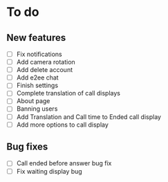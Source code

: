 # To do

## New features
- [ ] Fix notifications
- [ ] Add camera rotation
- [ ] Add delete account
- [ ] Add e2ee chat
- [ ] Finish settings
- [ ] Complete translation of call displays
- [ ] About page
- [ ] Banning users
- [ ] Add Translation and Call time to Ended call display
- [ ] Add more options to call display

## Bug fixes
- [ ] Call ended before answer bug fix
- [ ] Fix waiting display bug
